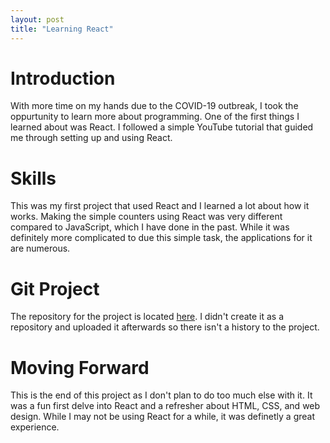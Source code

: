 ```yaml
---
layout: post
title: "Learning React"
---
```


# Introduction

With more time on my hands due to the COVID-19 outbreak, I took the oppurtunity to learn more about programming. One of the first things I learned about was React. I followed a simple YouTube tutorial that guided me through setting up and using React.

# Skills

This was my first project that used React and I learned a lot about how it works. Making the simple counters using React was very different compared to JavaScript, which I have done in the past. While it was definitely more complicated to due this simple task, the applications for it are numerous.

# Git Project

The repository for the project is located [here][gh-repo]. I didn't create it as a repository and uploaded it afterwards so there isn't a history to the project.

# Moving Forward

This is the end of this project as I don't plan to do too much else with it. It was a fun first delve into React and a refresher about HTML, CSS, and web design. While I may not be using React for a while, it was definetly a great experience.

[gh-repo]: https://github.com/DanielYanger/Intro-to-React
